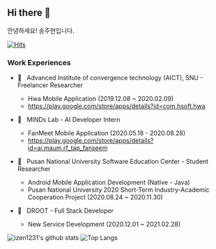 ## Hi there 👋

안녕하세요! 송주현입니다.

[![Hits](https://hits.seeyoufarm.com/api/count/incr/badge.svg?url=https%3A%2F%2Fgithub.com%2Fizen1231)](https://hits.seeyoufarm.com)


### Work Experiences

- :office: &nbsp; Advanced Institute of convergence technology (AICT), SNU - Freelancer Researcher
  - Hwa Mobile Application (2019.12.08 ~ 2020.02.09)
  - https://play.google.com/store/apps/details?id=com.hsoft.hwa

- :office: &nbsp; MINDs Lab - AI Developer Intern
  - FanMeet Mobile Application (2020.05.18 - 2020.08.28)
  - https://play.google.com/store/apps/details?id=ai.maum.rf_tap_fanseem
- :school: &nbsp; Pusan National University Software Education Center - Student Researcher
  - Android Mobile Application Development (Native - Java)
  - Pusan National University 2020 Short-Term Industry-Academic Cooperation Project (2020.08.24 ~ 2020.11.30)
- :office: &nbsp; DROOT - Full Stack Developer
  - New Service Development (2020.12.01 ~ 2021.02.28)


![izen1231's github stats](https://github-readme-stats.vercel.app/api?username=izen1231&show_icons=true)
![Top Langs](https://github-readme-stats.vercel.app/api/top-langs/?username=izen1231)
